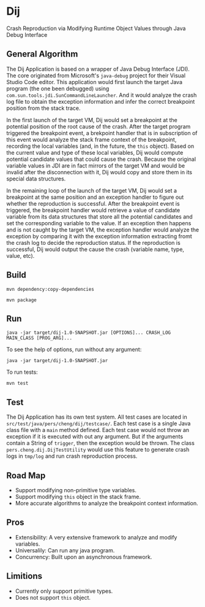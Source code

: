 # Dij

Crash Reproduction via Modifying Runtime Object Values through Java Debug Interface

## General Algorithm

The Dij Application is based on a wrapper of Java Debug Interface (JDI). The core originated from Microsoft's `java-debug` project for their Visual Studio Code editor. This application would first launch the target Java program (the one been debugged) using `com.sun.tools.jdi.SunCommandLineLauncher`. And it would analyze the crash log file to obtain the exception information and infer the correct breakpoint position from the stack trace.

In the first launch of the target VM, Dij would set a breakpoint at the potential position of the root cause of the crash. After the target program triggered the breakpoint event, a brekpoint handler that is in subscription of this event would analyze the stack frame context of the breakpoint, recording the local variables (and, in the future, the `this` object). Based on the current value and type of these local variables, Dij would compute potential candidate values that could cause the crash. Because the original variable values in JDI are in fact mirrors of the target VM and would be invalid after the disconnection with it, Dij would copy and store them in its special data structures.

In the remaining loop of the launch of the target VM, Dij would set a breakpoint at the same position and an exception handler to figure out whether the reproduction is successful. After the breakpoint event is triggered, the breakpoint handler would retrieve a value of candidate variable from its data structures that store all the potential candidates and set the corresponding variable to the value. If an exception then happens and is not caught by the target VM, the exception handler would analyze the exception by comparing it with the exception information extracting fromt the crash log to decide the reproduction status. If the reproduction is successful, Dij would output the cause the crash (variable name, type, value, etc).

## Build

`mvn dependency:copy-dependencies`

`mvn package`

## Run

`java -jar target/dij-1.0-SNAPSHOT.jar [OPTIONS]... CRASH_LOG MAIN_CLASS [PROG_ARG]...`

To see the help of options, run without any argument:

`java -jar target/dij-1.0-SNAPSHOT.jar`

To run tests:

`mvn test`

## Test

The Dij Application has its own test system. All test cases are located in `src/test/java/pers/cheng/dij/testcase/`. Each test case is a single Java class file with a `main` method defined. Each test case would not throw an exception if it is executed with out any argument. But if the arguments contain a String of `trigger`, then the exception would be thrown. The class `pers.cheng.dij.DijTestUtility` would use this feature to generate crash logs in `tmp/log` and run crash reproduction process.

## Road Map

- Support modifying non-primitive type variables.
- Support modifying `this` object in the stack frame.
- More accurate algorithms to analyze the breakpoint context information.

## Pros

- Extensibility: A very extensive framework to analyze and modify variables.
- Universalily: Can run any java program.
- Concurrency: Built upon an asynchronous framework.

## Limitions

- Currently only support primitive types.
- Does not support `this` object.
